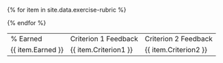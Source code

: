<table class="feedback">
  <tr class="table-labels">
    <td class="table-label">% Earned</td>
    <td class="table-label">Criterion 1 Feedback</td>
    <td class="table-label">Criterion 2 Feedback</td>
  </tr>
 
{% for item in site.data.exercise-rubric %}
  <tr class="feedback-data">
    <td>{{ item.Earned }}</td>
    <td>{{ item.Criterion1 }}</td>
    <td>{{ item.Criterion2 }}</td>
  </tr>
{% endfor %}
</table>